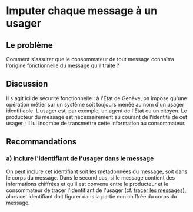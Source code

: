 # Imputer chaque message à un usager 

## Le problème

Comment s'assurer que le consommateur de tout message connaîtra l'origine fonctionnelle
du message qu'il traite ?

## Discussion

Il s'agit ici de sécurité fonctionnelle :
à l'État de Genève, on impose qu'une opération métier sur un système soit toujours menée au nom
d'un usager identifiable.
L'usager est, par exemple, un agent de l'Etat ou un citoyen.
Le producteur du message est nécessairement au courant de l'identité de cet usager ;
il lui incombe de transmettre cette information au consommateur.

## Recommandations

### a) Inclure l'identifiant de l'usager dans le message

On peut inclure cet identifiant soit les métadonnées du message, soit dans le corps du message.
Dans le second cas, si le message contient des informations chiffrées et qu'il est convenu entre le
producteur et le consommateur de tracer l'identifiant de l'usager
(cf. [tracer les messages](./tracer_les_messages.md)),
alors cet identifiant doit figurer dans la partie non chiffrée du corps du message.
